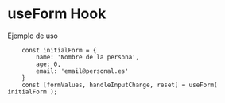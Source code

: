 # useForm Hook

Ejemplo de uso
```
    const initialForm = {
        name: 'Nombre de la persona',
        age: 0,
        email: 'email@personal.es'
    }
    const [formValues, handleInputChange, reset] = useForm( initialForm );
```